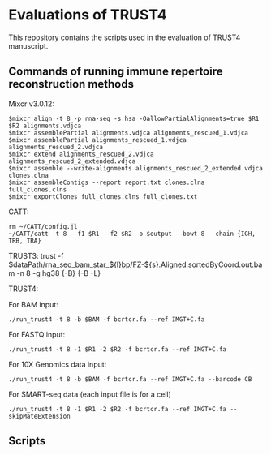 # Evaluations of TRUST4 
This repository contains the scripts used in the evaluation of TRUST4 manuscript.

## Commands of running immune repertoire reconstruction methods
Mixcr v3.0.12:

	$mixcr align -t 8 -p rna-seq -s hsa -OallowPartialAlignments=true $R1 $R2 alignments.vdjca
	$mixcr assemblePartial alignments.vdjca alignments_rescued_1.vdjca
	$mixcr assemblePartial alignments_rescued_1.vdjca alignments_rescued_2.vdjca
	$mixcr extend alignments_rescued_2.vdjca alignments_rescued_2_extended.vdjca
	$mixcr assemble --write-alignments alignments_rescued_2_extended.vdjca clones.clna
	$mixcr assembleContigs --report report.txt clones.clna full_clones.clns
	$mixcr exportClones full_clones.clns full_clones.txt

CATT:
	
	rm ~/CATT/config.jl
	~/CATT/catt -t 8 --f1 $R1 --f2 $R2 -o $output --bowt 8 --chain {IGH, TRB, TRA}

TRUST3:
	trust -f $dataPath/rna_seq_bam_star_${l}bp/FZ-${s}.Aligned.sortedByCoord.out.bam -n 8 -g hg38 {-B} {-B -L}	

TRUST4:

For BAM input:
	
	./run_trust4 -t 8 -b $BAM -f bcrtcr.fa --ref IMGT+C.fa

For FASTQ input:

	./run_trust4 -t 8 -1 $R1 -2 $R2 -f bcrtcr.fa --ref IMGT+C.fa

For 10X Genomics data input:
	
	./run_trust4 -t 8 -b $BAM -f bcrtcr.fa --ref IMGT+C.fa --barcode CB

For SMART-seq data (each input file is for a cell)
	
	./run_trust4 -t 8 -1 $R1 -2 $R2 -f bcrtcr.fa --ref IMGT+C.fa --skipMateExtension

## Scripts 
